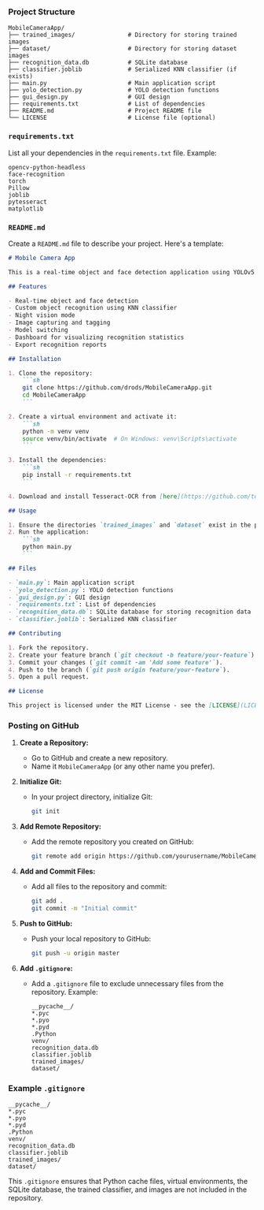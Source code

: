 
### Project Structure
```
MobileCameraApp/
├── trained_images/               # Directory for storing trained images
├── dataset/                      # Directory for storing dataset images
├── recognition_data.db           # SQLite database
├── classifier.joblib             # Serialized KNN classifier (if exists)
├── main.py                       # Main application script
├── yolo_detection.py             # YOLO detection functions
├── gui_design.py                 # GUI design
├── requirements.txt              # List of dependencies
├── README.md                     # Project README file
└── LICENSE                       # License file (optional)
```

### `requirements.txt`
List all your dependencies in the `requirements.txt` file. Example:
```
opencv-python-headless
face-recognition
torch
Pillow
joblib
pytesseract
matplotlib
```

### `README.md`
Create a `README.md` file to describe your project. Here's a template:

```markdown
# Mobile Camera App

This is a real-time object and face detection application using YOLOv5 and KNN classifier with a graphical user interface built with Tkinter.

## Features

- Real-time object and face detection
- Custom object recognition using KNN classifier
- Night vision mode
- Image capturing and tagging
- Model switching
- Dashboard for visualizing recognition statistics
- Export recognition reports

## Installation

1. Clone the repository:
    ```sh
    git clone https://github.com/drods/MobileCameraApp.git
    cd MobileCameraApp
    ```

2. Create a virtual environment and activate it:
    ```sh
    python -m venv venv
    source venv/bin/activate  # On Windows: venv\Scripts\activate
    ```

3. Install the dependencies:
    ```sh
    pip install -r requirements.txt
    ```

4. Download and install Tesseract-OCR from [here](https://github.com/tesseract-ocr/tesseract). Add the Tesseract-OCR directory to your PATH.

## Usage

1. Ensure the directories `trained_images` and `dataset` exist in the project root.
2. Run the application:
    ```sh
    python main.py
    ```

## Files

- `main.py`: Main application script
- `yolo_detection.py`: YOLO detection functions
- `gui_design.py`: GUI design
- `requirements.txt`: List of dependencies
- `recognition_data.db`: SQLite database for storing recognition data
- `classifier.joblib`: Serialized KNN classifier

## Contributing

1. Fork the repository.
2. Create your feature branch (`git checkout -b feature/your-feature`).
3. Commit your changes (`git commit -am 'Add some feature'`).
4. Push to the branch (`git push origin feature/your-feature`).
5. Open a pull request.

## License

This project is licensed under the MIT License - see the [LICENSE](LICENSE) file for details.
```

### Posting on GitHub

1. **Create a Repository:**
   - Go to GitHub and create a new repository.
   - Name it `MobileCameraApp` (or any other name you prefer).

2. **Initialize Git:**
   - In your project directory, initialize Git:
     ```sh
     git init
     ```

3. **Add Remote Repository:**
   - Add the remote repository you created on GitHub:
     ```sh
     git remote add origin https://github.com/yourusername/MobileCameraApp.git
     ```

4. **Add and Commit Files:**
   - Add all files to the repository and commit:
     ```sh
     git add .
     git commit -m "Initial commit"
     ```

5. **Push to GitHub:**
   - Push your local repository to GitHub:
     ```sh
     git push -u origin master
     ```

6. **Add `.gitignore`:**
   - Add a `.gitignore` file to exclude unnecessary files from the repository. Example:
     ```
     __pycache__/
     *.pyc
     *.pyo
     *.pyd
     .Python
     venv/
     recognition_data.db
     classifier.joblib
     trained_images/
     dataset/
     ```

### Example `.gitignore`
```plaintext
__pycache__/
*.pyc
*.pyo
*.pyd
.Python
venv/
recognition_data.db
classifier.joblib
trained_images/
dataset/
```

This `.gitignore` ensures that Python cache files, virtual environments, the SQLite database, the trained classifier, and images are not included in the repository.
